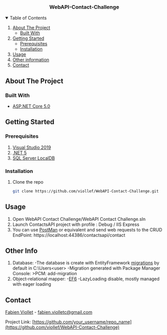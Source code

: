 <h3 align="center">WebAPI-Contact-Challenge</h3>

<!-- TABLE OF CONTENTS -->
<details open="open">
  <summary>Table of Contents</summary>
  <ol>
    <li>
      <a href="#about-the-project">About The Project</a>
      <ul>
        <li><a href="#built-with">Built With</a></li>
      </ul>
    </li>
    <li>
      <a href="#getting-started">Getting Started</a>
      <ul>
        <li><a href="#prerequisites">Prerequisites</a></li>
        <li><a href="#installation">Installation</a></li>
      </ul>
    </li>
    <li><a href="#usage">Usage</a></li>
    <li><a href="#other-info">Other information</a></li>
    <li><a href="#contact">Contact</a></li>
  </ol>
</details>



<!-- ABOUT THE PROJECT -->
## About The Project


### Built With

* [ASP.NET Core 5.0](https://docs.microsoft.com/fr-fr/dotnet/core/dotnet-five)



<!-- GETTING STARTED -->
## Getting Started

### Prerequisites
1. [Visual Studio 2019](https://visualstudio.microsoft.com/fr/downloads/)
2. [.NET 5](https://dotnet.microsoft.com/download/dotnet/5.0)
3. [SQL Server LocalDB](https://docs.microsoft.com/en-us/sql/database-engine/configure-windows/sql-server-express-localdb?view=sql-server-ver15)


### Installation

1. Clone the repo
   ```sh
   git clone https://github.com/viollef/WebAPI-Contact-Challenge.git
   ```

<!-- USAGE EXAMPLES -->
## Usage
1. Open WebAPI Contact Challenge/WebAPI Contact Challenge.sln
2. Launch ContactsAPI project with profile : Debug / IIS Express
3. You can use [PostMan](https://www.postman.com/) or equivalent and send web requests to the CRUD EndPoint: https://localhost:44386/contactsapi/contact

<!-- OTHER INFORMATION -->
## Other Info
1. Database:
	-The database is create with EntityFramework [migrations](https://docs.microsoft.com/fr-fr/ef/core/managing-schemas/migrations/?tabs=dotnet-core-cli) by default in C:\Users\<user>
	-Migration generated with Package Manager Console: >PCM: add-migration
2. Object-relational mapper: 
	-[EF6](https://docs.microsoft.com/fr-fr/ef/ef6/)
	-LazyLoading disable, mostly managed with eager loading
	

<!-- CONTACT -->
## Contact

[Fabien Viollet](https://www.linkedin.com/in/fabien-viollet-297832b6/) - fabien.violletc@gmail.com

Project Link: [https://github.com/your_username/repo_name](https://github.com/viollef/WebAPI-Contact-Challenge)